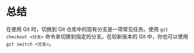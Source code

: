 # 总结

在使用 Git 时，切换到 Git 仓库中的现有分支是一项常见任务。使用 `git checkout <分支>` 命令来切换到指定的分支。在较新版本的 Git 中，你也可以使用 `git switch <分支>`。
